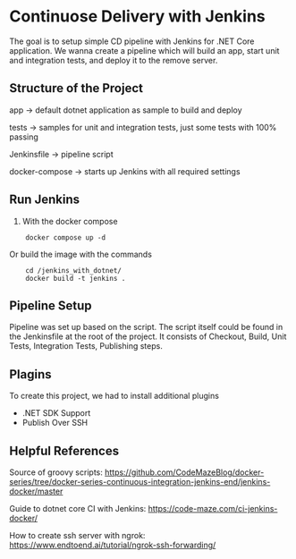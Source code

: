 # Continuose Delivery with Jenkins
The goal is to setup simple CD pipeline with Jenkins for .NET Core application.
We wanna create a pipeline which will build an app, start unit and integration tests, and deploy it to the remove server.

## Structure of the Project
app -> default dotnet application as sample to build and deploy

tests -> samples for unit and integration tests, just some tests with 100% passing

Jenkinsfile -> pipeline script

docker-compose -> starts up Jenkins with all required settings

## Run Jenkins 
1. With the docker compose
```
    docker compose up -d
```

Or build the image with the commands
```
    cd /jenkins_with_dotnet/
    docker build -t jenkins .
```

## Pipeline Setup
Pipeline was set up based on the script. The script itself could be found in the Jenkinsfile at the root of the project.
It consists of Checkout, Build, Unit Tests, Integration Tests, Publishing steps.

## Plagins
To create this project, we had to install additional plugins
* .NET SDK Support
* Publish Over SSH

## Helpful References
Source of groovy scripts: https://github.com/CodeMazeBlog/docker-series/tree/docker-series-continuous-integration-jenkins-end/jenkins-docker/master

Guide to dotnet core CI with Jenkins: https://code-maze.com/ci-jenkins-docker/

How to create ssh server with ngrok: https://www.endtoend.ai/tutorial/ngrok-ssh-forwarding/
